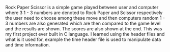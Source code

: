 Rock Paper Scissor is a simple game played between user and computer where 3 1 - 3 numbers are denoted to Rock Paper and Scissor respectively the user need to choose among these move and then computers random 1 - 3 numbers are also generated which are then compared to the game level and the results are shown. The scores are also shown at the end.
This was my first project ever built in C language.
I learned using the header files and what is it used for, example the time header file is used to manipulate data and time information.
